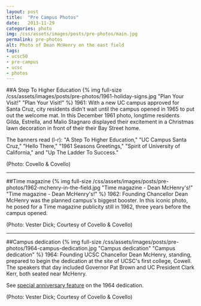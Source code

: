 ```yaml
---
layout: post
title:  "Pre Campus Photos"
date:   2013-11-29
categories: photo
img: /css/assets/images/posts/pre-photos/main.jpg
permalink: pre-photos
alt: Photo of Dean McHenry on the east field
tags: 
- ucsc50
- pre-campus
- ucsc
- photos
---
```


##A Step To Higher Education
{% img full-size /css/assets/images/posts/pre-photos/1961-holiday-signs.jpg "Plan Your Visit!" "Plan Your Visit!" %}
1961: With a new UC campus approved for Santa Cruz, city residents didn't wait until the campus opened in 1965 to put out the welcome mat. In this December 1961 photo, longtime residents Gilda, Estrella, and Malio Stagnaro displayed their excitement in a Christmas lawn decoration in front of their their Bay Street home.

The banners read (l-r): "A Step To Higher Education," "UC Campus Santa Cruz," "Hello There," "1961 Seasons Greetings," "Spirit of University of California," and "Up The Ladder To Success."

(Photo: Covello & Covello)

***

##Time magazine
{% img full-size /css/assets/images/posts/pre-photos/1962-mchenry-in-the-field.jpg  "Time magazine - Dean McHenry's!" "Time magazine - Dean McHenry's!" %}
1962: Founding Chancellor Dean McHenry was the planned campus's biggest booster. In this iconic photo, he posed for a Time magazine publicity still in 1962, three years before the campus opened.

(Photo: Vester Dick; Courtesy of Covello & Covello)

***

##Campus dedication
{% img full-size /css/assets/images/posts/pre-photos/1964-campus-dedication.jpg  "Campus dedication" "Campus dedication" %}
1964: Founding UCSC Chancellor Dean McHenry, standing, prepared to begin the dedication at the site of UCSC's first college, Cowell. The speakers that day included Governor Pat Brown and UC President Clark Kerr, both seated near McHenry.

See [special anniversary feature](http://50years.ucsc.edu/dedication/) on the 1964 dedication.

(Photo: Vester Dick; Courtesy of Covello & Covello)